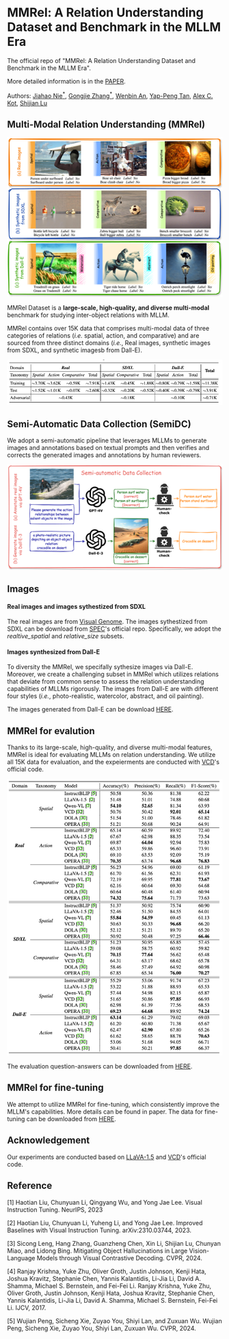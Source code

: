 # MMRel: A Relation Understanding Dataset and Benchmark in the MLLM Era

The official repo of "MMRel: A Relation Understanding Dataset and Benchmark in the MLLM Era".

More detailed information is in the [PAPER]().

 Authors: [Jiahao Nie<sup>*</sup>](https://scholar.google.com/citations?user=LGM10RQAAAAJ&hl=zh-CN&inst=8669986779262753491&oi=ao), [Gongjie Zhang<sup>*</sup>](https://scholar.google.com/citations?user=sRBTPp4AAAAJ&hl=zh-CN&inst=8669986779262753491&oi=ao), [Wenbin An](https://scholar.google.com/citations?user=BpkQZGgAAAAJ&hl=zh-CN&inst=8669986779262753491&oi=ao), [Yap-Peng Tan](https://scholar.google.com/citations?user=t9EqYQIAAAAJ&hl=zh-CN&inst=8669986779262753491&oi=ao)</a>, [Alex C. Kot](https://scholar.google.com/citations?user=UGZXLxIAAAAJ&hl=zh-CN&inst=8669986779262753491&oi=ao), [Shijian Lu](https://scholar.google.com/citations?user=uYmK-A0AAAAJ&hl=zh-CN&inst=8669986779262753491&oi=ao)

## Multi-Modal Relation Understanding (MMRel)
<p align="middle">
    <img src="image/mmrel.png">
</p>

MMRel Dataset is a **large-scale, high-quality, and diverse multi-modal** benchmark for studying inter-object relations with MLLM.

MMRel contains over 15K data that comprises multi-modal data of three categories of relations (*i.e.* spatial, action, and comparative) and are sourced from three distinct domains (*i.e.*, Real images, synthetic images from SDXL, and synthetic imagesb from Dall-E).
<p align="middle">
    <img src="image/statistics.png">
</p>

## Semi-Automatic Data Collection (SemiDC)
We adopt a semi-automatic pipeline that leverages MLLMs to generate images and annotations based on textual prompts and then verifies and corrects the generated images and annotations by human reviewers.
<p align="middle">
    <img src="image/semidc.png">
</p>

## Images
#### Real images and images sythestized from SDXL
The real images are from [Visual Genome](https://homes.cs.washington.edu/~ranjay/visualgenome/index.html).
The images sythestized from SDXL can be download from [SPEC](https://github.com/wjpoom/SPEC)'s official repo. Specifically, we adopt the *realtive_spatial* and *relative_size* subsets.
#### Images synthesized from Dall-E
To diversity the MMRel, we specifally sythesize images via Dall-E. Moreover, we create a challenging subset in MMRel which utilizes relations that deviate from common sense to assess the relation understanding capabilities of MLLMs rigorously. The images from Dall-E are with different four styles (*i.e.*, photo-realistic, watercolor, abstract, and oil painting).

The images generated from Dall-E can be download [HERE](https://drive.google.com/drive/folders/1h4Kwo6Mi1HHe-XDrqlIhmVCQH-AO7iHC?usp=share_link).

## MMRel for evalution
Thanks to its large-scale, high-quality, and diverse multi-modal features, MMRel is ideal for evaluating MLLMs on relation understanding. We utilize all 15K data for evaluation, and the expeierments are conducted with [VCD](https://github.com/DAMO-NLP-SG/VCD)'s official code.
<p align="middle">
    <img src="image/eval.png">
</p>

The evaluation question-answers can be downloaded from [HERE](https://drive.google.com/drive/folders/1MQNeoOqKXloQHHEEVOFdBPd-xyvRuDR6?usp=share_link).

## MMRel for fine-tuning
We attempt to utilize MMRel for fine-tuning, which consistently improve the MLLM's capabilities. More details can be found in paper. The data for fine-tuning can be downloaded from [HERE](https://drive.google.com/drive/folders/1MQNeoOqKXloQHHEEVOFdBPd-xyvRuDR6?usp=share_link).


## Acknowledgement
Our experiments are conducted based on [LLaVA-1.5](https://github.com/haotian-liu/LLaVA) and [VCD](https://github.com/DAMO-NLP-SG/VCD)'s official code.

## Reference
[1] Haotian Liu, Chunyuan Li, Qingyang Wu, and Yong Jae Lee. Visual Instruction Tuning. NeurIPS, 2023

[2] Haotian Liu, Chunyuan Li, Yuheng Li, and Yong Jae Lee. Improved Baselines with Visual Instruction Tuning. arXiv:2310.03744, 2023.

[3] Sicong Leng, Hang Zhang, Guanzheng Chen, Xin Li, Shijian Lu, Chunyan Miao, and Lidong Bing. Mitigating Object Hallucinations in Large Vision-Language Models through Visual Contrastive Decoding. CVPR, 2024.

[4] Ranjay Krishna, Yuke Zhu, Oliver Groth, Justin Johnson, Kenji Hata, Joshua Kravitz, Stephanie Chen, Yannis Kalantidis, Li-Jia Li, David A. Shamma, Michael S. Bernstein, and Fei-Fei Li. Ranjay Krishna, Yuke Zhu, Oliver Groth, Justin Johnson, Kenji Hata, Joshua Kravitz, Stephanie Chen, Yannis Kalantidis, Li-Jia Li, David A. Shamma, Michael S. Bernstein, Fei-Fei Li. IJCV, 2017.

[5] Wujian Peng, Sicheng Xie, Zuyao You, Shiyi Lan, and Zuxuan Wu. Wujian Peng, Sicheng Xie, Zuyao You, Shiyi Lan, Zuxuan Wu. CVPR, 2024.